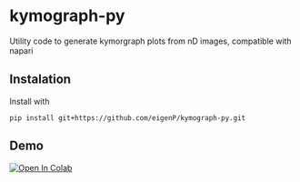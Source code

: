 # kymograph-py
Utility code to generate kymorgraph plots from nD images, compatible with napari



## Instalation

Install with

```
pip install git+https://github.com/eigenP/kymograph-py.git
```

## Demo

[![Open In Colab](https://colab.research.google.com/assets/colab-badge.svg)](https://colab.research.google.com/github/eigenP/kymograph-py/blob/main/tutorials/demo.ipynb)
